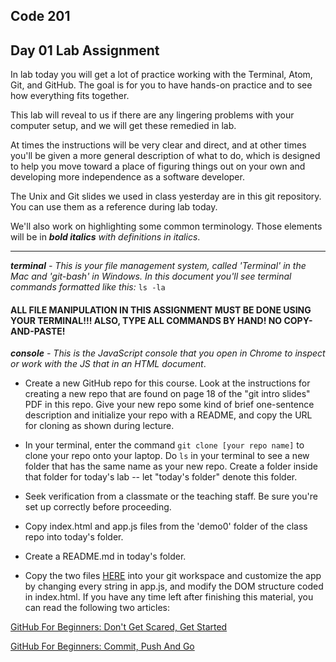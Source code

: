 ## Code 201
## Day 01 Lab Assignment

In lab today you will get a lot of practice working with the Terminal, Atom, Git, and GitHub. The goal is for you to have hands-on practice and to see how everything fits together.

This lab will reveal to us if there are any lingering problems with your computer setup, and we will get these remedied in lab.

At times the instructions will be very clear and direct, and at other times you'll be given a more general description of what to do, which is designed to help you move toward a place of figuring things out on your own and developing more independence as a software developer.

The Unix and Git slides we used in class yesterday are in this git repository. You can use them as a reference during lab today.

We'll also work on highlighting some common terminology. Those elements will be in ***bold italics*** *with definitions in italics*.

---
***terminal*** *- This is your file management system, called 'Terminal' in the Mac and 'git-bash' in Windows. In this document you'll see terminal commands formatted like this:* ```ls -la```

#### ALL FILE MANIPULATION IN THIS ASSIGNMENT MUST BE DONE USING YOUR TERMINAL!!! ALSO, TYPE ALL COMMANDS BY HAND! NO COPY-AND-PASTE!

***console*** *- This is the JavaScript console that you open in Chrome to inspect or work with the JS that in an HTML document*.

* Create a new GitHub repo for this course. Look at the instructions for creating a new repo that are found on page 18 of the "git intro slides" PDF in this repo. Give your new repo some kind of brief one-sentence description and initialize your repo with a README, and copy the URL for cloning as shown during lecture.

* In your terminal, enter the command `git clone [your repo name]` to clone your repo onto your laptop. Do `ls` in your terminal to see a new folder that has the same name as your new repo. Create a folder inside that folder for today's lab -- let "today's folder" denote this folder.

* Seek verification from a classmate or the teaching staff. Be sure you're set up correctly before proceeding.

* Copy index.html and app.js files from the 'demo0' folder of the class repo into today's folder.

* Create a README.md in today's folder.

* Copy the two files [HERE](https://github.com/codefellows/portland-201d3/tree/master/day01_week1_mon/lecture/demo_QandA_calc) into your git workspace and customize the app by changing every string in app.js, and modify the DOM structure coded in index.html. If you have any time left after finishing this material, you can read the following two articles:

[GitHub For Beginners: Don't Get Scared, Get Started](http://readwrite.com/2013/09/30/understanding-github-a-journey-for-beginners-part-1)

[GitHub For Beginners: Commit, Push And Go](http://readwrite.com/2013/10/02/github-for-beginners-part-2)
